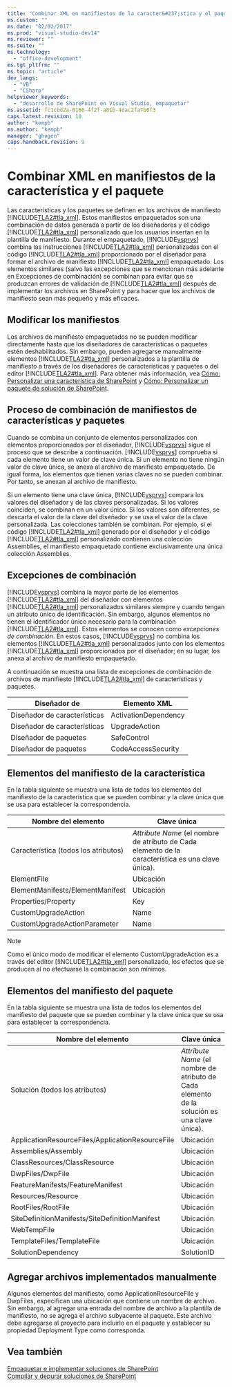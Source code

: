 ```yaml
---
title: "Combinar XML en manifiestos de la caracter&#237;stica y el paquete"
ms.custom: ""
ms.date: "02/02/2017"
ms.prod: "visual-studio-dev14"
ms.reviewer: ""
ms.suite: ""
ms.technology: 
  - "office-development"
ms.tgt_pltfrm: ""
ms.topic: "article"
dev_langs: 
  - "VB"
  - "CSharp"
helpviewer_keywords: 
  - "desarrollo de SharePoint en Visual Studio, empaquetar"
ms.assetid: fc1cbd2a-0166-4f2f-a81b-4dac2fa7b0f3
caps.latest.revision: 10
author: "kempb"
ms.author: "kempb"
manager: "ghogen"
caps.handback.revision: 9
---
```

# Combinar XML en manifiestos de la caracter&#237;stica y el paquete
  Las características y los paquetes se definen en los archivos de manifiesto [!INCLUDE[TLA2#tla_xml](../sharepoint/includes/tla2sharptla-xml-md.md)].  Estos manifiestos empaquetados son una combinación de datos generada a partir de los diseñadores y el código [!INCLUDE[TLA2#tla_xml](../sharepoint/includes/tla2sharptla-xml-md.md)] personalizado que los usuarios insertan en la plantilla de manifiesto.  Durante el empaquetado, [!INCLUDE[vsprvs](../sharepoint/includes/vsprvs-md.md)] combina las instrucciones [!INCLUDE[TLA2#tla_xml](../sharepoint/includes/tla2sharptla-xml-md.md)] personalizadas con el código [!INCLUDE[TLA2#tla_xml](../sharepoint/includes/tla2sharptla-xml-md.md)] proporcionado por el diseñador para formar el archivo de manifiesto [!INCLUDE[TLA2#tla_xml](../sharepoint/includes/tla2sharptla-xml-md.md)] empaquetado.  Los elementos similares \(salvo las excepciones que se mencionan más adelante en Excepciones de combinación\) se combinan para evitar que se produzcan errores de validación de [!INCLUDE[TLA2#tla_xml](../sharepoint/includes/tla2sharptla-xml-md.md)] después de implementar los archivos en SharePoint y para hacer que los archivos de manifiesto sean más pequeño y más eficaces.  
  
## Modificar los manifiestos  
 Los archivos de manifiesto empaquetados no se pueden modificar directamente hasta que los diseñadores de características o paquetes estén deshabilitados.  Sin embargo, pueden agregarse manualmente elementos [!INCLUDE[TLA2#tla_xml](../sharepoint/includes/tla2sharptla-xml-md.md)] personalizados a la plantilla de manifiesto a través de los diseñadores de características y paquetes o del editor [!INCLUDE[TLA2#tla_xml](../sharepoint/includes/tla2sharptla-xml-md.md)].  Para obtener más información, vea [Cómo: Personalizar una característica de SharePoint](../sharepoint/how-to-customize-a-sharepoint-feature.md) y [Cómo: Personalizar un paquete de solución de SharePoint](../sharepoint/how-to-customize-a-sharepoint-solution-package.md).  
  
## Proceso de combinación de manifiestos de características y paquetes  
 Cuando se combina un conjunto de elementos personalizados con elementos proporcionados por el diseñador, [!INCLUDE[vsprvs](../sharepoint/includes/vsprvs-md.md)] sigue el proceso que se describe a continuación.  [!INCLUDE[vsprvs](../sharepoint/includes/vsprvs-md.md)] comprueba si cada elemento tiene un valor de clave única.  Si un elemento no tiene ningún valor de clave única, se anexa al archivo de manifiesto empaquetado.  De igual forma, los elementos que tienen varias claves no se pueden combinar.  Por tanto, se anexan al archivo de manifiesto.  
  
 Si un elemento tiene una clave única, [!INCLUDE[vsprvs](../sharepoint/includes/vsprvs-md.md)] compara los valores del diseñador y de las claves personalizadas.  Si los valores coinciden, se combinan en un valor único.  Si los valores son diferentes, se descarta el valor de la clave del diseñador y se usa el valor de la clave personalizada.  Las colecciones también se combinan.  Por ejemplo, si el código [!INCLUDE[TLA2#tla_xml](../sharepoint/includes/tla2sharptla-xml-md.md)] generado por el diseñador y el código [!INCLUDE[TLA2#tla_xml](../sharepoint/includes/tla2sharptla-xml-md.md)] personalizado contienen una colección Assemblies, el manifiesto empaquetado contiene exclusivamente una única colección Assemblies.  
  
## Excepciones de combinación  
 [!INCLUDE[vsprvs](../sharepoint/includes/vsprvs-md.md)] combina la mayor parte de los elementos [!INCLUDE[TLA2#tla_xml](../sharepoint/includes/tla2sharptla-xml-md.md)] del diseñador con elementos [!INCLUDE[TLA2#tla_xml](../sharepoint/includes/tla2sharptla-xml-md.md)] personalizados similares siempre y cuando tengan un atributo único de identificación.  Sin embargo, algunos elementos no tienen el identificador único necesario para la combinación [!INCLUDE[TLA2#tla_xml](../sharepoint/includes/tla2sharptla-xml-md.md)].  Estos elementos se conocen como *excepciones de combinación*.  En estos casos, [!INCLUDE[vsprvs](../sharepoint/includes/vsprvs-md.md)] no combina los elementos [!INCLUDE[TLA2#tla_xml](../sharepoint/includes/tla2sharptla-xml-md.md)] personalizados junto con los elementos [!INCLUDE[TLA2#tla_xml](../sharepoint/includes/tla2sharptla-xml-md.md)] proporcionados por el diseñador; en su lugar, los anexa al archivo de manifiesto empaquetado.  
  
 A continuación se muestra una lista de excepciones de combinación de archivos de manifiesto [!INCLUDE[TLA2#tla_xml](../sharepoint/includes/tla2sharptla-xml-md.md)] de características y paquetes.  
  
|Diseñador de|Elemento XML|  
|------------------|------------------|  
|Diseñador de características|ActivationDependency|  
|Diseñador de características|UpgradeAction|  
|Diseñador de paquetes|SafeControl|  
|Diseñador de paquetes|CodeAccessSecurity|  
  
## Elementos del manifiesto de la característica  
 En la tabla siguiente se muestra una lista de todos los elementos del manifiesto de la característica que se pueden combinar y la clave única que se usa para establecer la correspondencia.  
  
|Nombre del elemento|Clave única|  
|-------------------------|-----------------|  
|Característica \(todos los atributos\)|*Attribute Name* \(el nombre de atributo de Cada elemento de la característica es una clave única\).|  
|ElementFile|Ubicación|  
|ElementManifests\/ElementManifest|Ubicación|  
|Properties\/Property|Key|  
|CustomUpgradeAction|Name|  
|CustomUpgradeActionParameter|Name|  
  
> [!NOTE]  
>  Como el único modo de modificar el elemento CustomUpgradeAction es a través del editor [!INCLUDE[TLA2#tla_xml](../sharepoint/includes/tla2sharptla-xml-md.md)] personalizado, los efectos que se producen al no efectuarse la combinación son mínimos.  
  
## Elementos del manifiesto del paquete  
 En la tabla siguiente se muestra una lista de todos los elementos del manifiesto del paquete que se pueden combinar y la clave única que se usa para establecer la correspondencia.  
  
|Nombre del elemento|Clave única|  
|-------------------------|-----------------|  
|Solución \(todos los atributos\)|*Attribute Name* \(el nombre de atributo de Cada elemento de la solución es una clave única\).|  
|ApplicationResourceFiles\/ApplicationResourceFile|Ubicación|  
|Assemblies\/Assembly|Ubicación|  
|ClassResources\/ClassResource|Ubicación|  
|DwpFiles\/DwpFile|Ubicación|  
|FeatureManifests\/FeatureManifest|Ubicación|  
|Resources\/Resource|Ubicación|  
|RootFiles\/RootFile|Ubicación|  
|SiteDefinitionManifests\/SiteDefinitionManifest|Ubicación|  
|WebTempFile|Ubicación|  
|TemplateFiles\/TemplateFile|Ubicación|  
|SolutionDependency|SolutionID|  
  
## Agregar archivos implementados manualmente  
 Algunos elementos del manifiesto, como ApplicationResourceFile y DwpFiles, especifican una ubicación que contiene un nombre de archivo.  Sin embargo, al agregar una entrada del nombre de archivo a la plantilla de manifiesto, no se agrega el archivo subyacente al paquete.  Este archivo debe agregarse al proyecto para incluirlo en el paquete y establecer su propiedad Deployment Type como corresponda.  
  
## Vea también  
 [Empaquetar e implementar soluciones de SharePoint](../sharepoint/packaging-and-deploying-sharepoint-solutions.md)   
 [Compilar y depurar soluciones de SharePoint](../sharepoint/building-and-debugging-sharepoint-solutions.md)  
  
  